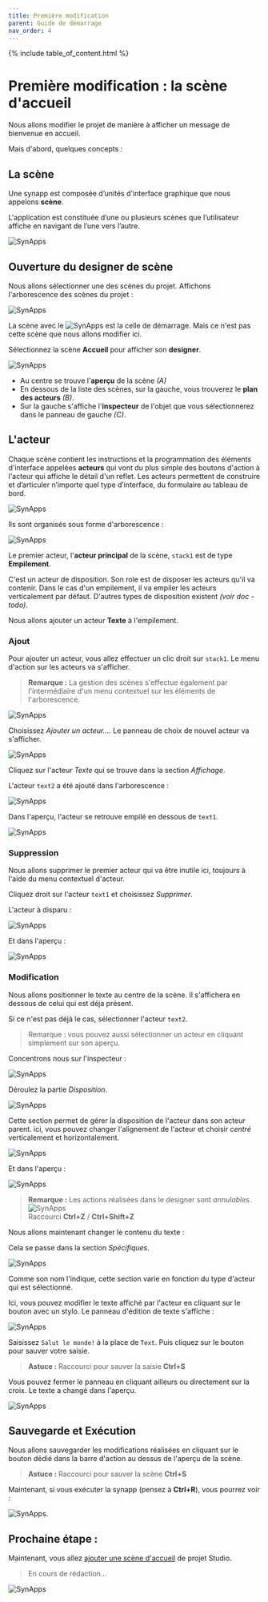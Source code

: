```yaml
---
title: Première modification
parent: Guide de démarrage
nav_order: 4
---
```


{% include table_of_content.html %}


# Première modification : la scène d'accueil

Nous allons modifier le projet de manière à afficher un message de bienvenue en accueil.

Mais d'abord, quelques concepts :

## La scène

Une synapp est composée d’unités d'interface graphique que nous appelons **scène**.

L'application est constituée d’une ou plusieurs scènes que l’utilisateur affiche en navigant de l’une vers l’autre.

![SynApps](../assets/scenes-nav.png)

## Ouverture du designer de scène

Nous allons sélectionner une des scènes du projet. Affichons l'arborescence des scènes du projet :

![SynApps](../assets/modif-01-01.png)

La scène avec le ![SynApps](../assets/start-scene-icon.png) est la celle de démarrage. Mais ce n'est pas cette scène que nous allons modifier ici.

Sélectionnez la scène **Accueil** pour afficher son **designer**.

![SynApps](../assets/modif-01-03.png)

- Au centre se trouve l'**aperçu** de la scène *(A)*
- En dessous de la liste des scènes, sur la gauche, vous trouverez le **plan des acteurs** *(B)*.
- Sur la gauche s'affiche l'**inspecteur** de l'objet que vous sélectionnerez dans le panneau de gauche *(C)*.

## L'acteur

Chaque scène contient les instructions et la programmation des éléments d'interface appelées **acteurs** qui vont du plus simple des boutons d'action à l'acteur qui affiche le détail d'un reflet.
Les acteurs permettent de construire et d’articuler n’importe quel type d’interface, du formulaire au tableau de bord.

![SynApps](../assets/scene-actors.png)

Ils sont organisés sous forme d'arborescence :

![SynApps](../assets/modif-01-04.png)


Le premier acteur, l'**acteur principal** de la scène, `stack1` est de type **Empilement**.

C'est un acteur de disposition. Son role est de disposer les acteurs qu'il va contenir. Dans le cas d'un empilement, il va empiler les acteurs verticalement par défaut.
D'autres types de disposition existent *(voir doc - todo)*.

Nous allons ajouter un acteur **Texte** à l'empilement.

### Ajout

Pour ajouter un acteur, vous allez effectuer un clic droit sur `stack1`. Le menu d'action sur les acteurs va s'afficher.

> **Remarque :** La gestion des scènes s'effectue également par l'intermédiaire d'un menu contextuel sur les éléments de l'arborescence.

![SynApps](../assets/modif-01-05.png)

Choisissez *Ajouter un acteur...*. Le panneau de choix de nouvel acteur va s'afficher.

![SynApps](../assets/modif-01-06.png)


Cliquez sur l'acteur *Texte* qui se trouve dans la section *Affichage*.

L'acteur `text2` a été ajouté dans l'arborescence :

![SynApps](../assets/modif-01-07.png)

Dans l'aperçu, l'acteur se retrouve empilé en dessous de `text1`.

![SynApps](../assets/modif-01-08.png)

### Suppression

Nous allons supprimer le premier acteur qui va être inutile ici, toujours à l'aide du menu contextuel d'acteur.

Cliquez droit sur l'acteur `text1` et choisissez *Supprimer*.

L'acteur à disparu :

![SynApps](../assets/modif-01-09.png)

Et dans l'aperçu :

![SynApps](../assets/modif-01-11.png)


### Modification

Nous allons positionner le texte au centre de la scène. Il s'affichera en dessous de celui qui est déja présent.

Si ce n'est pas déjà le cas, sélectionner l'acteur `text2`.

> Remarque : vous pouvez aussi sélectionner un acteur en cliquant simplement sur son aperçu.

Concentrons nous sur l'inspecteur :

![SynApps](../assets/modif-01-12.png)

Déroulez la partie *Disposition*.

![SynApps](../assets/modif-01-13.png)

Cette section permet de gérer la disposition de l'acteur dans son acteur parent. ici, vous pouvez changer l'alignement de l'acteur et choisir *centré* verticalement et horizontalement.

![SynApps](../assets/modif-01-14.png)

Et dans l'aperçu :

![SynApps](../assets/modif-01-15.png)

> **Remarque :** Les actions réalisées dans le designer sont *annulables*. <br>![SynApps](../assets/modif-01-10.png)<br>Raccourci **Ctrl+Z** / **Ctrl+Shift+Z**


Nous allons maintenant changer le contenu du texte :

Cela se passe dans la section *Spécifiques*.

![SynApps](../assets/modif-01-16.png)

Comme son nom l'indique, cette section varie en fonction du type d'acteur qui est sélectionné.

Ici, vous pouvez modifier le texte affiché par l'acteur en cliquant sur le bouton avec un stylo. Le panneau d'édition de texte s'affiche :

![SynApps](../assets/modif-01-17.png)

Saisissez `Salut le monde!` à la place de `Text`. Puis cliquez sur le bouton pour sauver votre saisie.

> **Astuce :** Raccourci pour sauver la saisie **Ctrl+S**

Vous pouvez fermer le panneau en cliquant ailleurs ou directement sur la croix. Le texte a changé dans l'aperçu.

![SynApps](../assets/modif-01-18.png)


## Sauvegarde et Exécution

Nous allons sauvegarder les modifications réalisées en cliquant sur le bouton dédié dans la barre d'action au dessus de l'aperçu de la scène.

> **Astuce :** Raccourci pour sauver la scène **Ctrl+S**

Maintenant, si vous exécuter la synapp (pensez à **Ctrl+R**), vous pourrez voir :

![SynApps](../assets/modif-01-19.png).

## Prochaine étape :
Maintenant, vous allez [ajouter une scène d'accueil](./modif-1) de projet Studio.


> En cours de rédaction...

![SynApps](../assets/under-progress.gif)
